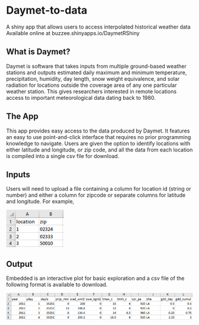 # Daymet-to-data
A shiny app that allows users to access interpolated historical weather data
<br>
Available online at buzzee.shinyapps.io/DaymetRShiny

## What is Daymet?

Daymet is software that takes inputs from multiple ground-based weather stations and outputs estimated daily maximum and minimum temperature, precipitation, humidity, day length, snow weight equivalence, and solar radiation for locations outside the coverage area of any one particular weather station. This gives researchers interested in remote locations access to important meteorological data dating back to 1980.

## The App
This app provides easy access to the data produced by Daymet. It features an easy to use point-and-click interface that requires no prior programming knowledge to navigate. Users are given the option to identify locations with either latitude and longitude, or zip code, and all the data from each location is compiled into a single csv file for download.

## Inputs

Users will need to upload a file containing a column for location id (string or number) and either a column for zipcode or separate columns for latitude and longitude. For example,


![alt text](./DaymetRShiny/www/header_zip.PNG "Description goes here")

## Output

Embedded is an interactive plot for basic exploration and a csv file of the following format is available to download.

![alt text](./DaymetRShiny/www/output.PNG "Description goes here")
  

